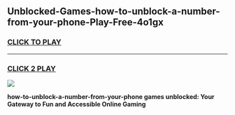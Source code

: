 
## Unblocked-Games-how-to-unblock-a-number-from-your-phone-Play-Free-4o1gx
<h3>
<a href="https://premium76.site?title=how-to-unblock-a-number-from-your-phone&ref=10A">CLICK TO PLAY</a></h3>
<hr>

<h3>
<a href="https://premium76.site?title=how-to-unblock-a-number-from-your-phone&ref=10A">CLICK 2 PLAY</a>
  
</h3>

<a href="https://premium76.site?title=how-to-unblock-a-number-from-your-phone&ref=10A"><img src="https://clearcache.store/games.png"></a>


**how-to-unblock-a-number-from-your-phone games unblocked: Your Gateway to Fun and Accessible Online Gaming**
